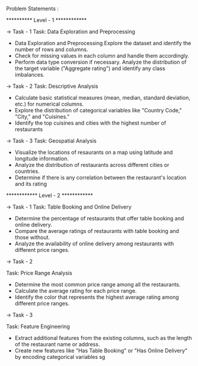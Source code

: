 
Problem Statements :

**********  Level - 1  ************

 -> Task - 1
Task: Data Exploration and Preprocessing

- Data Exploration and Preprocessing Explore the dataset and identify the number of rows and columns. 
- Check for missing values in each column and handle them accordingly.
- Perform data type conversion if necessary. Analyze the distribution of the target variable ("Aggregate rating") and identify any   class imbalances.



 -> Task - 2
Task: Descriptive Analysis 

- Calculate basic statistical measures (mean, median, standard deviation, etc.) for numerical columns. 
- Explore the distribution of categorical variables like "Country Code," "City," and "Cuisines." 
- Identify the top cuisines and cities with the highest number of restaurants



 -> Task - 3
Task: Geospatial Analysis 

- Visualize the locations of resaurants on a map using latitude and longitude information. 
- Analyze the distribution of restaurants across different cities or countries. 
- Determine if there is any correlation between the restaurant's location and its rating





************  Level - 2  ************

 -> Task - 1
Task: Table Booking and Online Delivery 

- Determine the percentage of restaurants that offer table booking and online delivery. 
- Compare the average ratings of restaurants with table booking and those without. 
- Analyze the availability of online delivery among restaurants with different price ranges.



 -> Task - 2

 Task: Price Range Analysis
 - Determine the most common price range among all the restaurants.
 - Calculate the average rating for each price range. 
 - Identify the color that represents the highest average rating among different price ranges.



  -> Task - 3

  Task: Feature Engineering 
- Extract additional features from the existing columns, such as the length of the restaurant name or address. 
- Create new features like "Has Table Booking" or "Has Online Delivery" by encoding categorical variables  sg